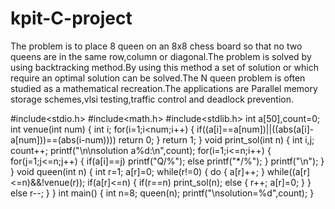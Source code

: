 # kpit-C-project
The problem is to place  8 queen on an 8x8 chess board so that no two queens  are in the same row,column or diagonal.The problem is solved by using backtracking method.By using this method a set of solution or which require an optimal solution can be solved.The N queen problem is often studied as a mathematical recreation.The  applications are Parallel memory storage schemes,vlsi testing,traffic control and deadlock prevention.


#include<stdio.h>
#include<math.h>
#include<stdlib.h>
int a[50],count=0;
int venue(int num)
{
int i;
for(i=1;i<num;i++)
{
if((a[i]==a[num])||((abs(a[i]-a[num]))==(abs(i-num))))
return 0;
}
return 1;
}
void print_sol(int n)
{
int i,j;
count++;
printf("\n\nsolution a%d:\n",count);
for(i=1;i<=n;i++)
{
for(j=1;j<=n;j++)
{
if(a[i]==j)
printf("Q/%");
else
printf("*/%");
}
printf("\n");
}
}
void queen(int n)
{
int r=1;
a[r]=0;
while(r!=0)
{
do
{
a[r]++;
}
while((a[r]<=n)&&!venue(r));
if(a[r]<=n)
{
if(r==n)
print_sol(n);
else
{
r++;
a[r]=0;
}
}
else
r--;
}
}
int main()
{
int n=8;
queen(n);
printf("\nsolution=%d",count);
}












































